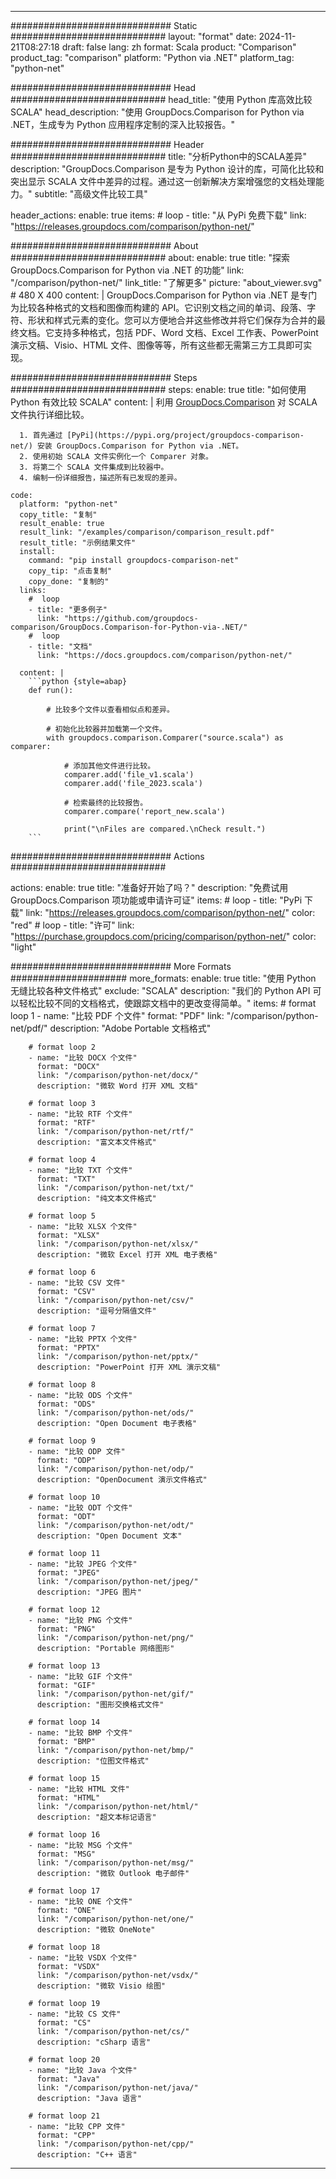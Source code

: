 
---
############################# Static ############################
layout: "format"
date:  2024-11-21T08:27:18
draft: false
lang: zh
format: Scala
product: "Comparison"
product_tag: "comparison"
platform: "Python via .NET"
platform_tag: "python-net"

############################# Head ############################
head_title: "使用 Python 库高效比较 SCALA"
head_description: "使用 GroupDocs.Comparison for Python via .NET，生成专为 Python 应用程序定制的深入比较报告。"

############################# Header ############################
title: "分析Python中的SCALA差异" 
description: "GroupDocs.Comparison 是专为 Python 设计的库，可简化比较和突出显示 SCALA 文件中差异的过程。通过这一创新解决方案增强您的文档处理能力。"
subtitle: "高级文件比较工具" 

header_actions:
  enable: true
  items:
    #  loop
    - title: "从 PyPi 免费下载"
      link: "https://releases.groupdocs.com/comparison/python-net/"
      
############################# About ############################
about:
    enable: true
    title: "探索 GroupDocs.Comparison for Python via .NET 的功能"
    link: "/comparison/python-net/"
    link_title: "了解更多"
    picture: "about_viewer.svg" # 480 X 400
    content: |
       GroupDocs.Comparison for Python via .NET 是专门为比较各种格式的文档和图像而构建的 API。它识别文档之间的单词、段落、字符、形状和样式元素的变化。您可以方便地合并这些修改并将它们保存为合并的最终文档。它支持多种格式，包括 PDF、Word 文档、Excel 工作表、PowerPoint 演示文稿、Visio、HTML 文件、图像等等，所有这些都无需第三方工具即可实现。

############################# Steps ############################
steps:
    enable: true
    title: "如何使用 Python 有效比较 SCALA"
    content: |
      利用 [GroupDocs.Comparison](https://products.groupdocs.com/comparison/python-net/) 对 SCALA 文件执行详细比较。
      
      1. 首先通过 [PyPi](https://pypi.org/project/groupdocs-comparison-net/) 安装 GroupDocs.Comparison for Python via .NET。
      2. 使用初始 SCALA 文件实例化一个 Comparer 对象。
      3. 将第二个 SCALA 文件集成到比较器中。
      4. 编制一份详细报告，描述所有已发现的差异。
   
    code:
      platform: "python-net"
      copy_title: "复制"
      result_enable: true
      result_link: "/examples/comparison/comparison_result.pdf"
      result_title: "示例结果文件"
      install:
        command: "pip install groupdocs-comparison-net"
        copy_tip: "点击复制"
        copy_done: "复制的"
      links:
        #  loop
        - title: "更多例子"
          link: "https://github.com/groupdocs-comparison/GroupDocs.Comparison-for-Python-via-.NET/"
        #  loop
        - title: "文档"
          link: "https://docs.groupdocs.com/comparison/python-net/"
          
      content: |
        ```python {style=abap}
        def run():

            # 比较多个文件以查看相似点和差异。

            # 初始化比较器并加载第一个文件。
            with groupdocs.comparison.Comparer("source.scala") as comparer:

                # 添加其他文件进行比较。
                comparer.add('file_v1.scala')
                comparer.add('file_2023.scala')

                # 检索最终的比较报告。
                comparer.compare('report_new.scala')

                print("\nFiles are compared.\nCheck result.")
        ```            

############################# Actions ############################

actions:
  enable: true
  title: "准备好开始了吗？"
  description: "免费试用 GroupDocs.Comparison 项功能或申请许可证"
  items:
    #  loop
    - title: "PyPi 下载"
      link: "https://releases.groupdocs.com/comparison/python-net/"
      color: "red"
        #  loop
    - title: "许可"
      link: "https://purchase.groupdocs.com/pricing/comparison/python-net/"
      color: "light"


############################# More Formats #####################
more_formats:
    enable: true
    title: "使用 Python 无缝比较各种文件格式"
    exclude: "SCALA"
    description: "我们的 Python API 可以轻松比较不同的文档格式，使跟踪文档中的更改变得简单。"
    items: 
        # format loop 1
        - name: "比较 PDF 个文件"
          format: "PDF"
          link: "/comparison/python-net/pdf/"
          description: "Adobe Portable 文档格式"

        # format loop 2
        - name: "比较 DOCX 个文件"
          format: "DOCX"
          link: "/comparison/python-net/docx/"
          description: "微软 Word 打开 XML 文档"

        # format loop 3
        - name: "比较 RTF 个文件"
          format: "RTF"
          link: "/comparison/python-net/rtf/"
          description: "富文本文件格式"

        # format loop 4
        - name: "比较 TXT 个文件"
          format: "TXT"
          link: "/comparison/python-net/txt/"
          description: "纯文本文件格式"

        # format loop 5
        - name: "比较 XLSX 个文件"
          format: "XLSX"
          link: "/comparison/python-net/xlsx/"
          description: "微软 Excel 打开 XML 电子表格"

        # format loop 6
        - name: "比较 CSV 文件"
          format: "CSV"
          link: "/comparison/python-net/csv/"
          description: "逗号分隔值文件"

        # format loop 7
        - name: "比较 PPTX 个文件"
          format: "PPTX"
          link: "/comparison/python-net/pptx/"
          description: "PowerPoint 打开 XML 演示文稿"

        # format loop 8
        - name: "比较 ODS 个文件"
          format: "ODS"
          link: "/comparison/python-net/ods/"
          description: "Open Document 电子表格"

        # format loop 9
        - name: "比较 ODP 文件"
          format: "ODP"
          link: "/comparison/python-net/odp/"
          description: "OpenDocument 演示文件格式"

        # format loop 10
        - name: "比较 ODT 个文件"
          format: "ODT"
          link: "/comparison/python-net/odt/"
          description: "Open Document 文本"

        # format loop 11
        - name: "比较 JPEG 个文件"
          format: "JPEG"
          link: "/comparison/python-net/jpeg/"
          description: "JPEG 图片"

        # format loop 12
        - name: "比较 PNG 个文件"
          format: "PNG"
          link: "/comparison/python-net/png/"
          description: "Portable 网络图形"

        # format loop 13
        - name: "比较 GIF 个文件"
          format: "GIF"
          link: "/comparison/python-net/gif/"
          description: "图形交换格式文件"

        # format loop 14
        - name: "比较 BMP 个文件"
          format: "BMP"
          link: "/comparison/python-net/bmp/"
          description: "位图文件格式"

        # format loop 15
        - name: "比较 HTML 文件"
          format: "HTML"
          link: "/comparison/python-net/html/"
          description: "超文本标记语言"

        # format loop 16
        - name: "比较 MSG 个文件"
          format: "MSG"
          link: "/comparison/python-net/msg/"
          description: "微软 Outlook 电子邮件"

        # format loop 17
        - name: "比较 ONE 个文件"
          format: "ONE"
          link: "/comparison/python-net/one/"
          description: "微软 OneNote"

        # format loop 18
        - name: "比较 VSDX 个文件"
          format: "VSDX"
          link: "/comparison/python-net/vsdx/"
          description: "微软 Visio 绘图"

        # format loop 19
        - name: "比较 CS 文件"
          format: "CS"
          link: "/comparison/python-net/cs/"
          description: "cSharp 语言"

        # format loop 20
        - name: "比较 Java 个文件"
          format: "Java"
          link: "/comparison/python-net/java/"
          description: "Java 语言"
          
        # format loop 21
        - name: "比较 CPP 文件"
          format: "CPP"
          link: "/comparison/python-net/cpp/"
          description: "C++ 语言"
---